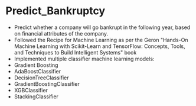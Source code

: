 # Predict_Bankruptcy
* Predict whether a company will go bankrupt in the following year, based on financial attributes of the company.
* Followed the Recipe for Machine Learning as per the Geron "Hands-On Machine Learning with Scikit-Learn and TensorFlow: Concepts, Tools, and Techniques to Build Intelligent Systems" book
* Implemented multiple classifier machine learning models:
* Gradient Boosting
* AdaBoostClassifier
* DecisionTreeClassifier
* GradientBoostingClassifier
* XGBClassifier
* StackingClassifier
